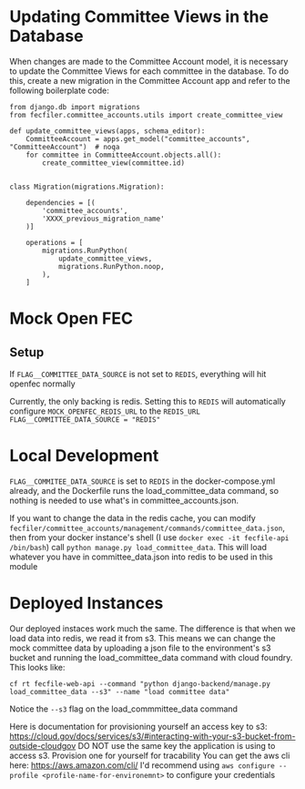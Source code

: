 # Updating Committee Views in the Database

When changes are made to the Committee Account model, it is necessary to update
the Committee Views for each committee in the database.  To do this, create a new
migration in the Committee Account app and refer to the following boilerplate code:

```
from django.db import migrations
from fecfiler.committee_accounts.utils import create_committee_view

def update_committee_views(apps, schema_editor):
    CommitteeAccount = apps.get_model("committee_accounts", "CommitteeAccount")  # noqa
    for committee in CommitteeAccount.objects.all():
        create_committee_view(committee.id)


class Migration(migrations.Migration):

    dependencies = [(
        'committee_accounts',
        'XXXX_previous_migration_name'
    )]

    operations = [
        migrations.RunPython(
            update_committee_views,
            migrations.RunPython.noop,
        ),
    ]
```

# Mock Open FEC

## Setup

If `FLAG__COMMITTEE_DATA_SOURCE` is not set to `REDIS`, everything will hit openfec normally

Currently, the only backing is redis. Setting this to `REDIS` will automatically
configure `MOCK_OPENFEC_REDIS_URL` to the `REDIS_URL`
`FLAG__COMMITTEE_DATA_SOURCE = "REDIS"`

# Local Development

`FLAG__COMMITEE_DATA_SOURCE` is set to `REDIS` in the docker-compose.yml already, and the Dockerfile runs the load_committee_data command, so nothing is needed to use what's in committee_accounts.json.

If you want to change the data in the redis cache, you can modify `fecfiler/committee_accounts/management/commands/committee_data.json`, then from your docker instance's shell (I use `docker exec -it fecfile-api /bin/bash`) call `python manage.py load_committee_data`. This will load whatever you have in committee_data.json into redis to be used in this module

# Deployed Instances

Our deployed instaces work much the same. The difference is that when we load data into redis, we read it from s3. This means we can change the mock committee data by uploading a json file to the environment's s3 bucket and running the load_committee_data command with cloud foundry. This looks like:

```aws s3 cp committee-data.json s3://<bucket>/mock_committee_data.json --profile dev
cf rt fecfile-web-api --command "python django-backend/manage.py load_committee_data --s3" --name "load committee data"
```

Notice the `--s3` flag on the load_commmittee_data command

Here is documentation for provisioning yourself an access key to s3: https://cloud.gov/docs/services/s3/#interacting-with-your-s3-bucket-from-outside-cloudgov DO NOT use the same key the application is using to access s3. Provision one for yourself for tracability
You can get the aws cli here: https://aws.amazon.com/cli/
I'd recommend using `aws configure --profile <profile-name-for-environemnt>` to configure your credentials